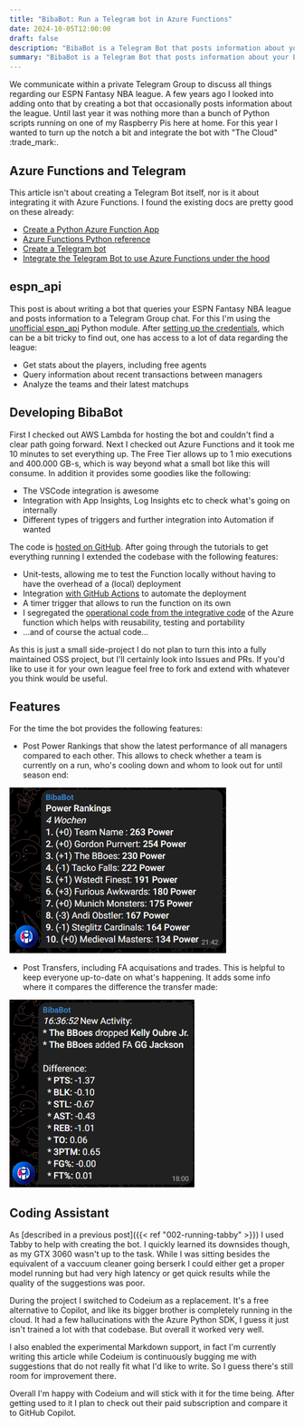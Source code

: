 ```yaml
---
title: "BibaBot: Run a Telegram bot in Azure Functions"
date: 2024-10-05T12:00:00
draft: false
description: "BibaBot is a Telegram Bot that posts information about your ESPN Fantasy NBA league."
summary: "BibaBot is a Telegram Bot that posts information about your ESPN Fantasy NBA league."
---
```


We communicate within a private Telegram Group to discuss all things regarding our ESPN Fantasy NBA league. A few years ago I looked into adding onto that by creating a bot that occasionally posts information about the league. Until last year it was nothing more than a bunch of Python scripts running on one of my Raspberry Pis here at home. For this year I wanted to turn up the notch a bit and integrate the bot with "The Cloud" :trade_mark:.

## Azure Functions and Telegram

This article isn't about creating a Telegram Bot itself, nor is it about integrating it with Azure Functions. I found the existing docs are pretty good on these already:
* [Create a Python Azure Function App](https://learn.microsoft.com/en-us/azure/azure-functions/create-first-function-vs-code-python)
* [Azure Functions Python reference](https://learn.microsoft.com/en-us/azure/azure-functions/functions-reference-python?tabs=get-started%2Casgi%2Capplication-level&pivots=python-mode-decorators)
* [Create a Telegram bot](https://core.telegram.org/bots#3-how-do-i-create-a-bot)
* [Integrate the Telegram Bot to use Azure Functions under the hood](https://www.linkedin.com/pulse/creating-telegram-bot-azure-function-rico-fitra-pratama-vh7oc/)


## espn_api

This post is about writing a bot that queries your ESPN Fantasy NBA league and posts information to a Telegram Group chat. For this I'm using the [unofficial espn_api](https://github.com/cwendt94/espn-api) Python module. After [setting up the credentials](https://github.com/cwendt94/espn-api/discussions/150), which can be a bit tricky to find out, one has access to a lot of data regarding the league:
* Get stats about the players, including free agents
* Query information about recent transactions between managers
* Analyze the teams and their latest matchups

## Developing BibaBot

First I checked out AWS Lambda for hosting the bot and couldn't find a clear path going forward. Next I checked out Azure Functions and it took me 10 minutes to set everything up. The Free Tier allows up to 1 mio executions and 400.000 GB-s, which is way beyond what a small bot like this will consume. In addition it provides some goodies like the following:
* The VSCode integration is awesome
* Integration with App Insights, Log Insights etc to check what's going on internally
* Different types of triggers and further integration into Automation if wanted

The code is [hosted on GitHub](https://github.com/monsdar/bibabot). After going through the tutorials to get everything running I extended the codebase with the following features:
* Unit-tests, allowing me to test the Function locally without having to have the overhead of a (local) deployment
* Integration [with GitHub Actions](https://learn.microsoft.com/en-us/azure/azure-functions/functions-how-to-github-actions) to automate the deployment
* A timer trigger that allows to run the function on its own
* I segregated the [operational code from the integrative code](https://clean-code-developer.com/grades/grade-1-red/#Integration_Operation_Segregation_Principle_IOSP) of the Azure function which helps with reusability, testing and portability
* ...and of course the actual code...

As this is just a small side-project I do not plan to turn this into a fully maintained OSS project, but I'll certainly look into Issues and PRs. If you'd like to use it for your own league feel free to fork and extend with whatever you think would be useful.

## Features

For the time the bot provides the following features:
* Post Power Rankings that show the latest performance of all managers compared to each other. This allows to check whether a team is currently on a run, who's cooling down and whom to look out for until season end:

![bibabot_powerrankings](bibabot_powerrankings.png)

* Post Transfers, including FA acquisations and trades. This is helpful to keep everyone up-to-date on what's happening. It adds some info where it compares the difference the transfer made:

![bibabot_transfers](bibabot_transfers.png)

## Coding Assistant

As [described in a previous post]({{< ref "002-running-tabby" >}}) I used Tabby to help with creating the bot. I quickly learned its downsides though, as my GTX 3060 wasn't up to the task. While I was sitting besides the equivalent of a vaccuum cleaner going berserk I could either get a proper model running but had very high latency or get quick results while the quality of the suggestions was poor.

During the project I switched to Codeium as a replacement. It's a free alternative to Copilot, and like its bigger brother is completely running in the cloud. It had a few hallucinations with the Azure Python SDK, I guess it just isn't trained a lot with that codebase. But overall it worked very well.

I also enabled the experimental Markdown support, in fact I'm currently writing this article while Codeium is continuously bugging me with suggestions that do not really fit what I'd like to write. So I guess there's still room for improvement there.

Overall I'm happy with Codeium and will stick with it for the time being. After getting used to it I plan to check out their paid subscription and compare it to GitHub Copilot.
